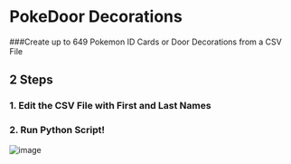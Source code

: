 # PokeDoor Decorations
###Create up to 649 Pokemon ID Cards or Door Decorations from a CSV File

## 2 Steps
### 1. Edit the CSV File with First and Last Names
### 2. Run Python Script! 



![image](https://user-images.githubusercontent.com/42818731/150231035-f44df9b6-12a8-4da3-9f07-287a451cdf56.png)



